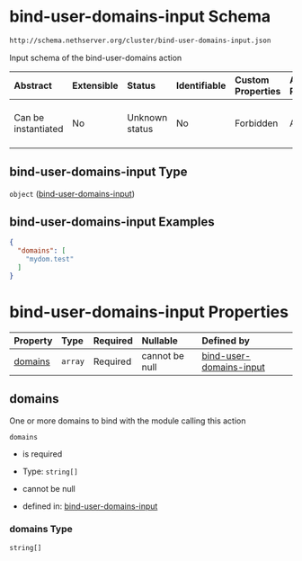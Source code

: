 # bind-user-domains-input Schema

```txt
http://schema.nethserver.org/cluster/bind-user-domains-input.json
```

Input schema of the bind-user-domains action

| Abstract            | Extensible | Status         | Identifiable | Custom Properties | Additional Properties | Access Restrictions | Defined In                                                                                  |
| :------------------ | :--------- | :------------- | :----------- | :---------------- | :-------------------- | :------------------ | :------------------------------------------------------------------------------------------ |
| Can be instantiated | No         | Unknown status | No           | Forbidden         | Allowed               | none                | [bind-user-domains-input.json](cluster/bind-user-domains-input.json "open original schema") |

## bind-user-domains-input Type

`object` ([bind-user-domains-input](bind-user-domains-input.md))

## bind-user-domains-input Examples

```json
{
  "domains": [
    "mydom.test"
  ]
}
```

# bind-user-domains-input Properties

| Property            | Type    | Required | Nullable       | Defined by                                                                                                                                                       |
| :------------------ | :------ | :------- | :------------- | :--------------------------------------------------------------------------------------------------------------------------------------------------------------- |
| [domains](#domains) | `array` | Required | cannot be null | [bind-user-domains-input](bind-user-domains-input-properties-domains.md "http://schema.nethserver.org/cluster/bind-user-domains-input.json#/properties/domains") |

## domains

One or more domains to bind with the module calling this action

`domains`

* is required

* Type: `string[]`

* cannot be null

* defined in: [bind-user-domains-input](bind-user-domains-input-properties-domains.md "http://schema.nethserver.org/cluster/bind-user-domains-input.json#/properties/domains")

### domains Type

`string[]`
